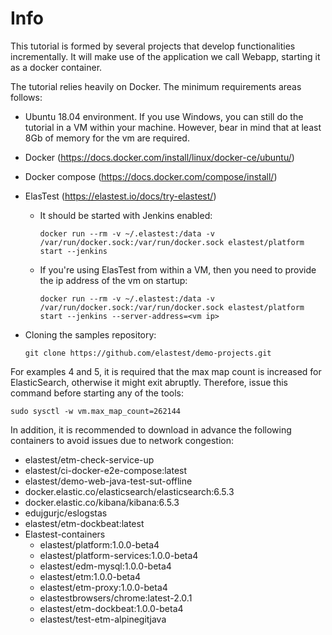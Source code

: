 Info
====

This tutorial is formed by several projects that develop functionalities incrementally. It will make use of the application we call Webapp, starting it as a docker container.

The tutorial relies heavily on Docker. The minimum requirements areas follows:

- Ubuntu 18.04 environment. If you use Windows, you can still do the tutorial in a VM within your machine. However, bear in mind that at least 8Gb of memory for the vm are required.
- Docker (https://docs.docker.com/install/linux/docker-ce/ubuntu/)
- Docker compose (https://docs.docker.com/compose/install/)
- ElasTest (https://elastest.io/docs/try-elastest/)
  - It should be started with Jenkins enabled:
  
        docker run --rm -v ~/.elastest:/data -v /var/run/docker.sock:/var/run/docker.sock elastest/platform start --jenkins
        
  - If you're using ElasTest from within a VM, then you need to provide the ip address of the vm on startup:

        docker run --rm -v ~/.elastest:/data -v /var/run/docker.sock:/var/run/docker.sock elastest/platform start --jenkins --server-address=<vm ip>

- Cloning the samples repository:

      git clone https://github.com/elastest/demo-projects.git

For examples 4 and 5, it is required that the max map count is increased for ElasticSearch, otherwise it might exit abruptly. Therefore, issue this command before starting any  of the tools:

    sudo sysctl -w vm.max_map_count=262144

In addition, it is recommended to download in advance the following containers to avoid issues due to network congestion:

- elastest/etm-check-service-up
- elastest/ci-docker-e2e-compose:latest
- elastest/demo-web-java-test-sut-offline
- docker.elastic.co/elasticsearch/elasticsearch:6.5.3
- docker.elastic.co/kibana/kibana:6.5.3
- edujgurjc/eslogstas
- elastest/etm-dockbeat:latest
- Elastest-containers
    - elastest/platform:1.0.0-beta4
    - elastest/platform-services:1.0.0-beta4
    - elastest/edm-mysql:1.0.0-beta4
    - elastest/etm:1.0.0-beta4
    - elastest/etm-proxy:1.0.0-beta4
    - elastestbrowsers/chrome:latest-2.0.1
    - elastest/etm-dockbeat:1.0.0-beta4
    - elastest/test-etm-alpinegitjava
